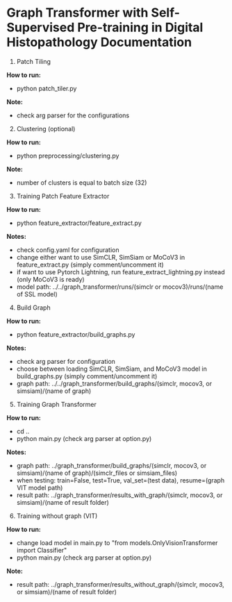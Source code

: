 # Graph Transformer with Self-Supervised Pre-training in Digital Histopathology Documentation

1. Patch Tiling

**How to run:**
- python patch_tiler.py

**Note:**
- check arg parser for the configurations

2. Clustering (optional)

**How to run:**
- python preprocessing/clustering.py

**Note:**
- number of clusters is equal to batch size (32)


3. Training Patch Feature Extractor

**How to run:**

- python feature_extractor/feature_extract.py

**Notes:**

- check config.yaml for configuration
- change either want to use SimCLR, SimSiam or MoCoV3 in feature_extract.py (simply comment/uncomment it)
- if want to use Pytorch Lightning, run feature_extract_lightning.py instead (only MoCoV3 is ready)
- model path: ../../graph_transformer/runs/(simclr or mocov3)/runs/(name of SSL model)

4. Build Graph

**How to run:**

- python feature_extractor/build_graphs.py

**Notes:**

- check arg parser for configuration
- choose between loading SimCLR, SimSiam, and MoCoV3 model in build_graphs.py (simply comment/uncomment it)
- graph path: ../../graph_transformer/build_graphs/(simclr, mocov3, or simsiam)/(name of graph)

5. Training Graph Transformer

**How to run:**

- cd ..
- python main.py (check arg parser at option.py)

**Notes:**
- graph path: ../graph_transformer/build_graphs/(simclr, mocov3, or simsiam)/(name of graph)/(simclr_files or simsiam_files)
- when testing: train=False, test=True, val_set=(test data), resume=(graph VIT model path)
- result path: ../graph_transformer/results_with_graph/(simclr, mocov3, or simsiam)/(name of result folder)

6. Training without graph (VIT)

**How to run:**

- change load model in main.py to "from models.OnlyVisionTransformer import Classifier"
- python main.py (check arg parser at option.py)

**Note:**
- result path: ../graph_transformer/results_without_graph/(simclr, mocov3, or simsiam)/(name of result folder)